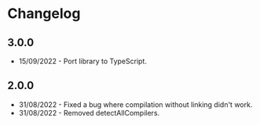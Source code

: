 # Changelog

## 3.0.0
- 15/09/2022 - Port library to TypeScript.

## 2.0.0
- 31/08/2022 - Fixed a bug where compilation without linking didn't work.
- 31/08/2022 - Removed detectAllCompilers.
